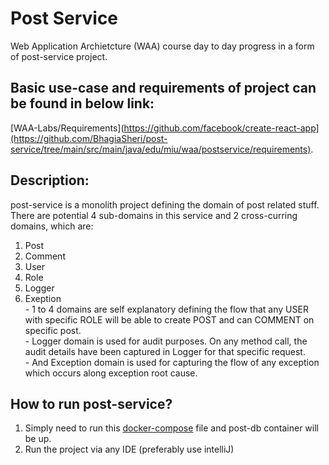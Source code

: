 # Post Service

Web Application Archietcture (WAA) course day to day progress in a form of post-service project.

## Basic use-case and requirements of project can be found in below link:

[WAA-Labs/Requirements](https://github.com/facebook/create-react-app](https://github.com/BhagiaSheri/post-service/tree/main/src/main/java/edu/miu/waa/postservice/requirements).

## Description:

post-service is a monolith project defining the domain of post related stuff. There are potential 4 sub-domains in this service and 2 cross-curring domains, which are:
<br />
1. Post
2. Comment
3. User
4. Role
5. Logger
6. Exeption 
<br /> - 1 to 4 domains are self explanatory defining the flow that any USER with specific ROLE will be able to create POST and can COMMENT on specific post. 
<br /> - Logger domain is used for audit purposes. On any method call, the audit details have been captured in Logger for that specific request.
<br /> - And Exception domain is used for capturing the flow of any exception which occurs along exception root cause.

## How to run post-service?
1. Simply need to run this [docker-compose](https://github.com/BhagiaSheri/post-service/blob/main/docker-compose.yml) file and post-db container will be up.
2. Run the project via any IDE (preferably use intelliJ)
